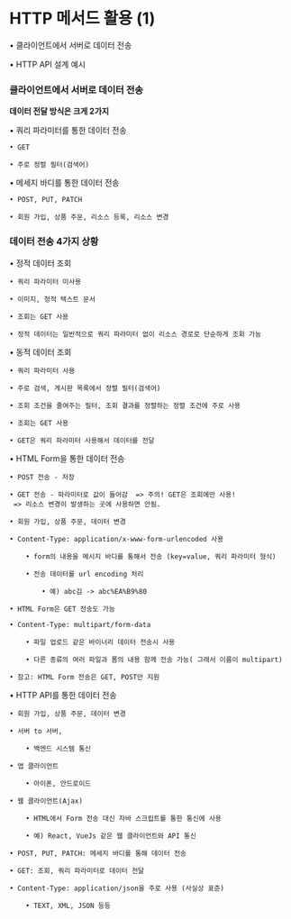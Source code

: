 # HTTP 메서드 활용 (1)
• 클라이언트에서 서버로 데이터 전송

• HTTP API 설계 예시

### 클라이언트에서 서버로 데이터 전송
__데이터 전달 방식은 크게 2가지__

• 쿼리 파라미터를 통한 데이터 전송

    • GET

    • 주로 정렬 필터(검색어)

• 메세지 바디를 통한 데이터 전송

    • POST, PUT, PATCH

    • 회원 가입, 상품 주문, 리소스 등록, 리소스 변경


### 데이터 전송 4가지 상황

• 정적 데이터 조회 
    
    • 쿼리 파라미터 미사용
    
    • 이미지, 정적 텍스트 문서

    • 조회는 GET 사용

    • 정적 데이터는 일반적으로 쿼리 파라미터 없이 리소스 경로로 단순하게 조회 가능


• 동적 데이터 조회
    
    • 쿼리 파라미터 사용

    • 주로 검색, 게시판 목록에서 정렬 필터(검색어)

    • 조회 조건을 줄여주는 필터, 조회 결과를 정렬하는 정렬 조건에 주로 사용

    • 조회는 GET 사용

    • GET은 쿼리 파라미터 사용해서 데이터를 전달

• HTML Form을 통한 데이터 전송

    • POST 전송 - 저장

    • GET 전송 - 파라미터로 값이 들어감  => 주의! GET은 조회에만 사용!
     => 리소스 변경이 발생하는 곳에 사용하면 안됨.

    • 회원 가입, 상품 주문, 데이터 변경

    • Content-Type: application/x-www-form-urlencoded 사용

        • form의 내용을 메시지 바디를 통해서 전송 (key=value, 쿼리 파라미터 형식)

        • 전송 데이터를 url encoding 처리
    
            • 예) abc김 -> abc%EA%B9%80 

    • HTML Form은 GET 전송도 가능

    • Content-Type: multipart/form-data

        • 파일 업로드 같은 바이너리 데이터 전송시 사용

        • 다른 종류의 여러 파일과 폼의 내용 함께 전송 가능( 그래서 이름이 multipart)

    • 참고: HTML Form 전송은 GET, POST만 지원

• HTTP API를 통한 데이터 전송

    • 회원 가입, 상품 주문, 데이터 변경

    • 서버 to 서버, 
        
        • 백엔드 시스템 통신        

    • 앱 클라이언트

        • 아이폰, 안드로이드

    • 웹 클라이언트(Ajax)
        
        • HTML에서 Form 전송 대신 자바 스크립트를 통한 통신에 사용

        • 예) React, VueJs 같은 웹 클라이언트와 API 통신

    • POST, PUT, PATCH: 메세지 바디를 통해 데이터 전송
    
    • GET: 조회, 쿼리 파라미터로 데이터 전달

    • Content-Type: application/json을 주로 사용 (사실상 표준)

        • TEXT, XML, JSON 등등

